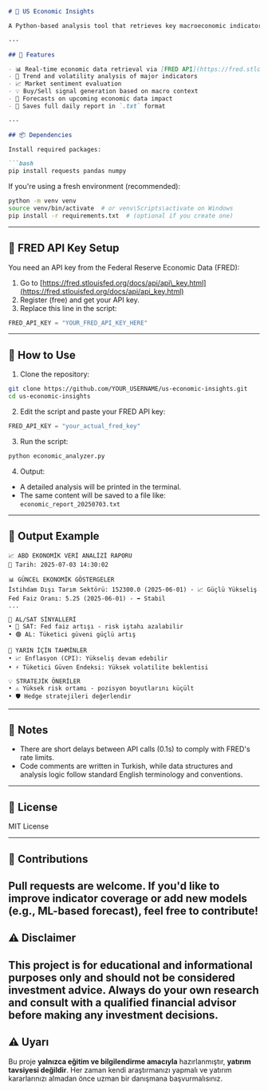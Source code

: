 ````markdown
# 🧠 US Economic Insights

A Python-based analysis tool that retrieves key macroeconomic indicators from the FRED API (like CPI, NFP, interest rates), analyzes today's data, forecasts possible market behavior for the next day, and generates **basic trading signals** based on macro trends and sentiment.

---

## 🚀 Features

- 📊 Real-time economic data retrieval via [FRED API](https://fred.stlouisfed.org/)
- 🔎 Trend and volatility analysis of major indicators
- 📈 Market sentiment evaluation
- 💡 Buy/Sell signal generation based on macro context
- 🔮 Forecasts on upcoming economic data impact
- 📝 Saves full daily report in `.txt` format

---

## 📦 Dependencies

Install required packages:

```bash
pip install requests pandas numpy
````

If you're using a fresh environment (recommended):

```bash
python -m venv venv
source venv/bin/activate  # or venv\Scripts\activate on Windows
pip install -r requirements.txt  # (optional if you create one)
```

---

## 🔑 FRED API Key Setup

You need an API key from the Federal Reserve Economic Data (FRED):

1. Go to [https://fred.stlouisfed.org/docs/api/api\_key.html](https://fred.stlouisfed.org/docs/api/api_key.html)
2. Register (free) and get your API key.
3. Replace this line in the script:

```python
FRED_API_KEY = "YOUR_FRED_API_KEY_HERE"
```

---

## 🧪 How to Use

1. Clone the repository:

```bash
git clone https://github.com/YOUR_USERNAME/us-economic-insights.git
cd us-economic-insights
```

2. Edit the script and paste your FRED API key:

```python
FRED_API_KEY = "your_actual_fred_key"
```

3. Run the script:

```bash
python economic_analyzer.py
```

4. Output:

* A detailed analysis will be printed in the terminal.
* The same content will be saved to a file like:
  `economic_report_20250703.txt`

---

## 📁 Output Example

```
📈 ABD EKONOMİK VERİ ANALİZİ RAPORU
📅 Tarih: 2025-07-03 14:30:02

📊 GÜNCEL EKONOMİK GÖSTERGELER
İstihdam Dışı Tarım Sektörü: 152300.0 (2025-06-01) - 📈 Güçlü Yükseliş
Fed Faiz Oranı: 5.25 (2025-06-01) - ➡️ Stabil
...

🎯 AL/SAT SİNYALLERİ
• 🔴 SAT: Fed faiz artışı - risk iştahı azalabilir
• 🟢 AL: Tüketici güveni güçlü artış

🔮 YARIN İÇİN TAHMİNLER
• 📈 Enflasyon (CPI): Yükseliş devam edebilir
• ⚡ Tüketici Güven Endeksi: Yüksek volatilite beklentisi

💡 STRATEJİK ÖNERİLER
• ⚠️ Yüksek risk ortamı - pozisyon boyutlarını küçült
• 🛡️ Hedge stratejileri değerlendir
```

---

## 📌 Notes

* There are short delays between API calls (0.1s) to comply with FRED's rate limits.
* Code comments are written in Turkish, while data structures and analysis logic follow standard English terminology and conventions.
---

## 📃 License

MIT License

---

## 🤝 Contributions

Pull requests are welcome. If you'd like to improve indicator coverage or add new models (e.g., ML-based forecast), feel free to contribute!
---

## ⚠️ Disclaimer

This project is for **educational and informational purposes only** and should **not be considered investment advice**. Always do your own research and consult with a qualified financial advisor before making any investment decisions.
---

## ⚠️ Uyarı

Bu proje **yalnızca eğitim ve bilgilendirme amacıyla** hazırlanmıştır, **yatırım tavsiyesi değildir**. Her zaman kendi araştırmanızı yapmalı ve yatırım kararlarınızı almadan önce uzman bir danışmana başvurmalısınız.
